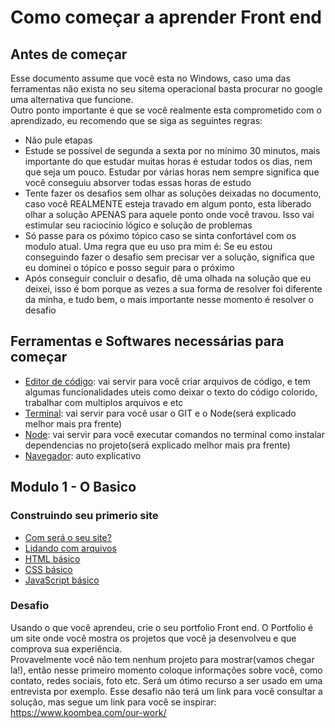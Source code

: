 # Como começar a aprender Front end

## Antes de começar

Esse documento assume que você esta no Windows, caso uma das ferramentas não exista no seu sitema operacional basta procurar no google uma alternativa que funcione.\
Outro ponto importante é que se você realmente esta comprometido com o aprendizado, eu recomendo que se siga as seguintes regras:

- Não pule etapas
- Estude se possível de segunda a sexta por no mínimo 30 minutos, mais importante do que estudar muitas horas é estudar todos os dias, nem que seja um pouco. Estudar por várias horas nem sempre significa que você conseguiu absorver todas essas horas de estudo
- Tente fazer os desafios sem olhar as soluções deixadas no documento, caso você REALMENTE esteja travado em algum ponto, esta liberado olhar a solução APENAS para aquele ponto onde você travou. Isso vai estimular seu raciocínio lógico e solução de problemas
- Só passe para os póximo tópico caso se sinta confortável com os modulo atual. Uma regra que eu uso pra mim é: Se eu estou conseguindo fazer o desafio sem precisar ver a solução, significa que eu dominei o tópico e posso seguir para o próximo
- Após conseguir concluir o desafio, dê uma olhada na solução que eu deixei, isso é bom porque as vezes a sua forma de resolver foi diferente da minha, e tudo bem, o mais importante nesse momento é resolver o desafio

## Ferramentas e Softwares necessárias para começar

- [Editor de código](https://notepad-plus-plus.org/downloads/): vai servir para você criar arquivos de código, e tem algumas funcionalidades uteis como deixar o texto do código colorido, trabalhar com multiplos arquivos e etc
- [Terminal](https://cmder.app/): vai servir para você usar o GIT e o Node(será explicado melhor mais pra frente)
- [Node](https://nodejs.org/en/): vai servir para você executar comandos no terminal como instalar dependencias no projeto(será explicado melhor mais pra frente)
- [Navegador](https://www.google.com/intl/pt-BR/chrome/): auto explicativo

## Modulo 1 - O Basico

### Construindo seu primerio site

- [Com será o seu site?](https://developer.mozilla.org/pt-BR/docs/Learn/Getting_started_with_the_web/What_will_your_website_look_like)
- [Lidando com arquivos](https://developer.mozilla.org/pt-BR/docs/Learn/Getting_started_with_the_web/Dealing_with_files)
- [HTML básico](https://developer.mozilla.org/pt-BR/docs/Learn/Getting_started_with_the_web/HTML_basics)
- [CSS básico](https://developer.mozilla.org/pt-BR/docs/Learn/Getting_started_with_the_web/CSS_basics)
- [JavaScript básico](https://developer.mozilla.org/pt-BR/docs/Learn/Getting_started_with_the_web/JavaScript_basics)

### Desafio

Usando o que você aprendeu, crie o seu portfolio Front end. O Portfolio é um site onde você mostra os projetos que você ja desenvolveu e que comprova sua experiência.\
Provavelmente você não tem nenhum projeto para mostrar(vamos chegar la!), então nesse primeiro momento coloque informações sobre você, como contato, redes sociais, foto etc. Será um ótimo recurso a ser usado em uma entrevista por exemplo. Esse desafio não terá um link para você consultar a solução, mas segue um link para você se inspirar: https://www.koombea.com/our-work/
